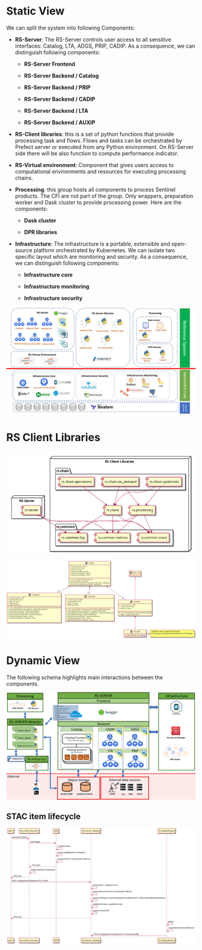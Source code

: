 Static View
===========

We can split the system into following Components:

-   **RS-Server**: The RS-Server controls user access to all sensitive
    interfaces: Catalog, LTA, ADGS, PRIP, CADIP. As a consequence, we
    can distinguish following components:

    -   **RS-Server Frontend**

    -   **RS-Server Backend / Catalog**

    -   **RS-Server Backend / PRIP**

    -   **RS-Server Backend / CADIP**

    -   **RS-Server Backend / LTA**

    -   **RS-Server Backend / AUXIP**

-   **RS-Client libraries**: this is a set of python functions that
    provide processing task and flows. Flows and tasks can be
    orchestrated by Prefect server or executed from any Python
    environment. On RS-Server side there will be also function to
    compute performance indicator.

-   **RS-Virtual environment**: Component that gives users access to
    computational environments and resources for executing processing
    chains.

-   **Processing**: this group hosts all components to process Sentinel
    products. The CFI are not part of the group. Only wrappers,
    preparation worker and Dask cluster to provide processing power.
    Here are the components:

    -   **Dask cluster**

    -   **DPR libraries**

-   **Infrastructure**: The infrastructure is a portable, extensible and
    open-source platform orchestrated by Kubernetes. We can isolate two
    specific layout which are monitoring and security. As a consequence,
    we can distinguish following components:

    -   **Infrastructure core**

    -   **Infrastructure monitoring**

    -   **Infrastructure security**

![Static View](../../images/staticview.png)

RS Client Libraries
===================

![Python Components](../../images/python-components.png)

![Python RS Client](../../images/python-rs-client.png)

Dynamic View
============

The following schema highlights main interactions between the
components.

![Dynamic View](../../images/dynamicview.png)

STAC item lifecycle
-------------------

![Stac Item Lifecylce](../../images/stac-item-lifecycle.png)
